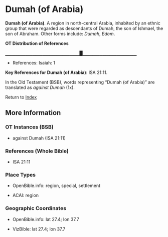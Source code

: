 # Dumah (of Arabia)
**Dumah (of Arabia)**. 
A region in north-central Arabia, inhabited by an ethnic group that were regarded as descendants of Dumah, the son of Ishmael, the son of Abraham. 
Other forms include: 
*Dumah*, *Edom*. 


**OT Distribution of References**

▁▁▁▁▁▁▁▁▁▁▁▁▁▁▁▁▁▁▁▁▁▁█▁▁▁▁▁▁▁▁▁▁▁▁▁▁▁▁
* References: Isaiah: 1



**Key References for Dumah (of Arabia)**: 
ISA 21:11. 


In the Old Testament (BSB), words representing “Dumah (of Arabia)” are translated as 
*against Dumah* (1x). 




Return to [Index](00-Index.md)

## More Information

### OT Instances (BSB)

* against Dumah (ISA 21:11)



### References (Whole Bible)

* ISA 21:11


### Place Types

* OpenBible.info: region, special, settlement

* ACAI: region



### Geographic Coordinates

* OpenBible.info: lat 27.4; lon 37.7

* VizBible: lat 27.4; lon 37.7





